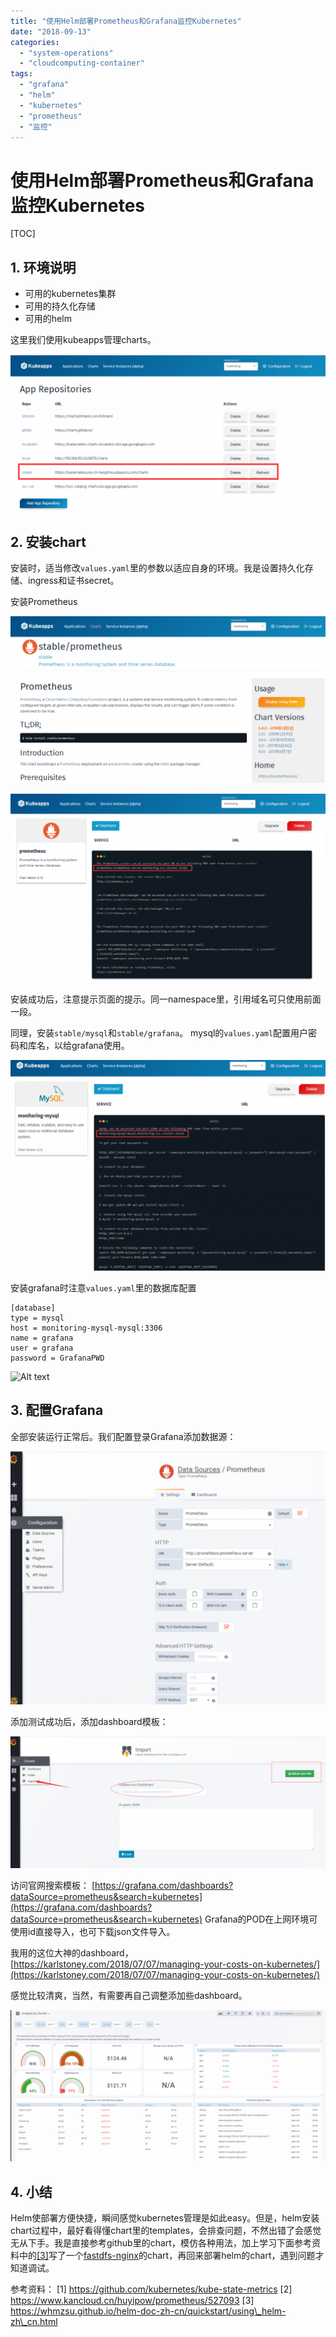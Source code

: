 ```yaml
---
title: "使用Helm部署Prometheus和Grafana监控Kubernetes"
date: "2018-09-13"
categories: 
  - "system-operations"
  - "cloudcomputing-container"
tags: 
  - "grafana"
  - "helm"
  - "kubernetes"
  - "prometheus"
  - "监控"
---
```


# 使用Helm部署Prometheus和Grafana监控Kubernetes

\[TOC\]

## 1\. 环境说明

- 可用的kubernetes集群
- 可用的持久化存储
- 可用的helm

这里我们使用kubeapps管理charts。

![](images/1536736878230-1024x510.png)

## 2\. 安装chart

安装时，适当修改`values.yaml`里的参数以适应自身的环境。我是设置持久化存储、ingress和证书secret。

安装Prometheus

![](images/1536736989976-1024x542.png)

![](images/1536737042569-1024x613.png)

安装成功后，注意提示页面的提示。同一namespace里，引用域名可只使用前面一段。

同理，安装`stable/mysql`和`stable/grafana`。 mysql的`values.yaml`配置用户密码和库名，以给grafana使用。

![](images/1536737862650-1024x684.png)

安装grafana时注意`values.yaml`里的数据库配置

```
[database]
type = mysql
host = monitoring-mysql-mysql:3306
name = grafana
user = grafana
password = GrafanaPWD
```

![Alt text](images/1536738039023.png)

## 3\. 配置Grafana

全部安装运行正常后。我们配置登录Grafana添加数据源：

![](images/1536738131821-1024x824.png)

添加测试成功后，添加dashboard模板：

![](images/1536738328324-1024x428.png)

访问官网搜索模板： [https://grafana.com/dashboards?dataSource=prometheus&search=kubernetes](https://grafana.com/dashboards?dataSource=prometheus&search=kubernetes) Grafana的POD在上网环境可使用id直接导入，也可下载json文件导入。

我用的这位大神的dashboard，[https://karlstoney.com/2018/07/07/managing-your-costs-on-kubernetes/](https://karlstoney.com/2018/07/07/managing-your-costs-on-kubernetes/)

感觉比较清爽，当然，有需要再自己调整添加些dashboard。

![](images/1536738838948-1024x492.png)

## 4\. 小结

Helm使部署方便快捷，瞬间感觉kubernetes管理是如此easy。但是，helm安装chart过程中，最好看得懂chart里的templates，会排查问题，不然出错了会感觉无从下手。我是直接参考github里的chart，模仿各种用法，加上学习下面参考资料中的[\[3\]](https://whmzsu.github.io/helm-doc-zh-cn/quickstart/using_helm-zh_cn.html)写了一个[fastdfs-nginx](https://github.com/ygqygq2/charts/tree/master/fastdfs-nginx)的chart，再回来部署helm的chart，遇到问题才知道调试。

参考资料： \[1\] https://github.com/kubernetes/kube-state-metrics \[2\] https://www.kancloud.cn/huyipow/prometheus/527093 \[3\] https://whmzsu.github.io/helm-doc-zh-cn/quickstart/using\_helm-zh\_cn.html
